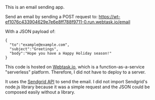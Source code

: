 This is an email sending app.

Send an email by sending a POST request to:
https://wt-ef1076c433904629e7e6e8ff788f9711-0.run.webtask.io/email

With a JSON payload of:

```
{
  "to":"example@example.com",
  "subject":"Greetings",
  "body":"Hope you have a Happy Holiday season!"
}
```

This code is hosted on [Webtask.io](https://webtask.io/), which is a function-as-a-service "serverless" platform.
Therefore, I did not have to deploy to a server.

It uses the [Sendgrid API](https://sendgrid.com/docs/API_Reference/Web_API_v3/Mail/index.html) to send the email.
I did not import Sendgrid's node.js library because it was a simple request and
the JSON could be composed easily without a library.
